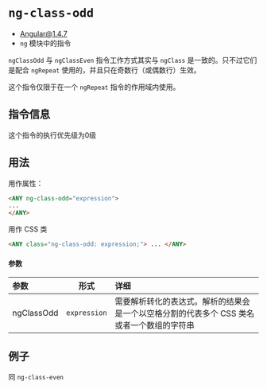 # `ng-class-odd`
- Angular@1.4.7
- `ng` 模块中的指令

`ngClassOdd` 与 `ngClassEven` 指令工作方式其实与 `ngClass` 是一致的。只不过它们是配合
`ngRepeat` 使用的，并且只在奇数行（或偶数行）生效。

这个指令仅限于在一个 `ngRepeat` 指令的作用域内使用。


## 指令信息

这个指令的执行优先级为0级

## 用法

用作属性：

``` html
<ANY ng-class-odd="expression">
...
</ANY>
```

用作 CSS 类
``` html
<ANY class="ng-class-odd: expression;"> ... </ANY>
```

#### 参数

| 参数 | 形式 | 详细 |
|:----|:---:|:----|
|ngClassOdd|`expression`| 需要解析转化的表达式。解析的结果会是一个以空格分割的代表多个 CSS 类名或者一个数组的字符串|


## 例子

同 `ng-class-even`
